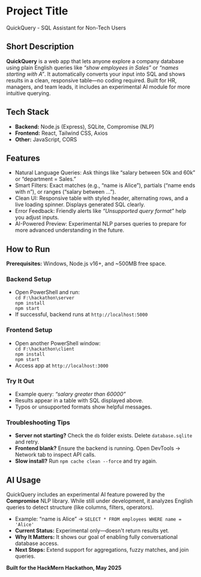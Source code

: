 <!DOCTYPE html>
<html lang="en">
<head>
  <meta charset="UTF-8" />
  <meta name="viewport" content="width=device-width, initial-scale=1.0"/>
 
</head>
<body>

  <h1>Project Title</h1>
  <p class="highlight">QuickQuery - SQL Assistant for Non-Tech Users</p>

  <h2>Short Description</h2>
  <p>
    <strong>QuickQuery</strong> is a web app that lets anyone explore a company database using plain English queries like <em>“show employees in Sales”</em> or <em>“names starting with A”</em>.
    It automatically converts your input into SQL and shows results in a clean, responsive table—no coding required.
    Built for HR, managers, and team leads, it includes an experimental AI module for more intuitive querying.
  </p>

  <h2>Tech Stack</h2>
  <ul>
    <li><strong>Backend:</strong> Node.js (Express), SQLite, Compromise (NLP)</li>
    <li><strong>Frontend:</strong> React, Tailwind CSS, Axios</li>
    <li><strong>Other:</strong> JavaScript, CORS</li>
  </ul>

  <h2>Features</h2>
  <ul>
    <li><span class="highlight">Natural Language Queries:</span> Ask things like “salary between 50k and 60k” or “department = Sales.”</li>
    <li><span class="highlight">Smart Filters:</span> Exact matches (e.g., “name is Alice”), partials (“name ends with n”), or ranges (“salary between ...”).</li>
    <li><span class="highlight">Clean UI:</span> Responsive table with styled header, alternating rows, and a live loading spinner. Displays generated SQL clearly.</li>
    <li><span class="highlight">Error Feedback:</span> Friendly alerts like <em>“Unsupported query format”</em> help you adjust inputs.</li>
    <li><span class="highlight">AI-Powered Preview:</span> Experimental NLP parses queries to prepare for more advanced understanding in the future.</li>
  </ul>

  <h2>How to Run</h2>
  <p><strong>Prerequisites:</strong> Windows, Node.js v16+, and ~500MB free space.</p>

  <h3>Backend Setup</h3>
  <ul>
    <li>Open PowerShell and run:</li>
    <code>cd F:\hackathon\server</code><br />
    <code>npm install</code><br />
    <code>npm start</code>
    <li>If successful, backend runs at <code>http://localhost:5000</code></li>
  </ul>

  <h3>Frontend Setup</h3>
  <ul>
    <li>Open another PowerShell window:</li>
    <code>cd F:\hackathon\client</code><br />
    <code>npm install</code><br />
    <code>npm start</code>
    <li>Access app at <code>http://localhost:3000</code></li>
  </ul>

  <h3>Try It Out</h3>
  <ul>
    <li>Example query: <em>“salary greater than 60000”</em></li>
    <li>Results appear in a table with SQL displayed above.</li>
    <li>Typos or unsupported formats show helpful messages.</li>
  </ul>

  <h3>Troubleshooting Tips</h3>
  <ul>
    <li><strong>Server not starting?</strong> Check the <code>db</code> folder exists. Delete <code>database.sqlite</code> and retry.</li>
    <li><strong>Frontend blank?</strong> Ensure the backend is running. Open DevTools → Network tab to inspect API calls.</li>
    <li><strong>Slow install?</strong> Run <code>npm cache clean --force</code> and try again.</li>
  </ul>

  <h2>AI Usage</h2>
  <p>
    QuickQuery includes an experimental AI feature powered by the <strong>Compromise</strong> NLP library.
    While still under development, it analyzes English queries to detect structure (like columns, filters, operators).
  </p>
  <ul>
    <li><span class="highlight">Example:</span> “name is Alice” → <code>SELECT * FROM employees WHERE name = 'Alice'</code></li>
    <li><strong>Current Status:</strong> Experimental only—doesn't return results yet.</li>
    <li><strong>Why It Matters:</strong> It shows our goal of enabling fully conversational database access.</li>
    <li><strong>Next Steps:</strong> Extend support for aggregations, fuzzy matches, and join queries.</li>
  </ul>

  <p><strong>Built for the HackMern Hackathon, May 2025</strong></p>

</body>
</html>

